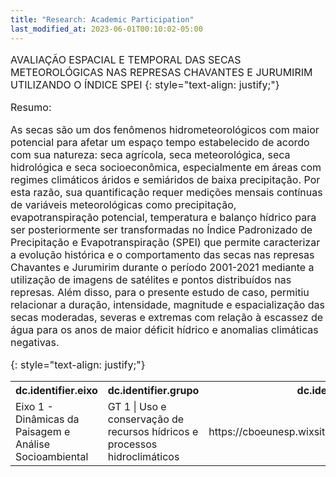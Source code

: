 ```yaml
---
title: "Research: Academic Participation"
last_modified_at: 2023-06-01T00:10:02-05:00
---
```

<span style="font-size: 16px;">
  
AVALIAÇÃO ESPACIAL E TEMPORAL DAS SECAS METEOROLÓGICAS NAS REPRESAS CHAVANTES E JURUMIRIM UTILIZANDO O ÍNDICE SPEI
{: style="text-align: justify;"}

Resumo: 

As secas são um dos fenômenos hidrometeorológicos com maior potencial para afetar um espaço tempo estabelecido de acordo com sua natureza: seca agrícola, seca meteorológica, seca hidrológica e seca socioeconômica, especialmente em áreas com regimes climáticos áridos e semiáridos de baixa precipitação. Por esta razão, sua quantificação requer medições mensais contínuas de variáveis meteorológicas como precipitação, evapotranspiração potencial, temperatura e balanço hídrico para ser posteriormente ser transformadas no Índice Padronizado de Precipitação e Evapotranspiração (SPEI) que permite caracterizar a evolução histórica e o comportamento das secas nas represas Chavantes e Jurumirim durante o período 2001-2021 mediante a utilização de imagens de satélites e pontos distribuídos nas represas. Além disso, para o presente estudo de caso, permitiu relacionar a duração, intensidade, magnitude e espacialização das secas moderadas, severas e extremas com relação à escassez de água para os anos de maior déficit hídrico e anomalias climáticas negativas.

{: style="text-align: justify;"}


[Link]:(https://129cdd10-b50c-412b-b438-299043a59ebe.filesusr.com/ugd/e63aa8_3b1c674cc0754fbaa4e19780c5ef7463.pdf)


<table>
  <tr>
    <th>dc.identifier.eixo</th>
    <th>dc.identifier.grupo</th>
    <th>dc.identifier.url</th>
    <th>dc.publisher</th>
  </tr>
  <tr>
    <td>Eixo 1 - Dinâmicas da Paisagem e Análise Socioambiental</td>
    <td>GT 1 | Uso e conservação de recursos hídricos e processos hidroclimáticos</td>
    <td>https://cboeunesp.wixsite.com/cboe/certificadoanais</td>
    <td>IV Congresso Brasileiro de Organização do Espaço </td>
  </tr>
</table>
